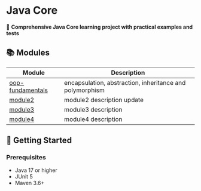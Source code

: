# Java Core 

🎯 **Comprehensive Java Core learning project with practical examples and tests**

## 📚 Modules

| Module                        | Description         | 
|-------------------------------|---------------------|
| [oop-fundamentals](./oop-fundamentals) | encapsulation, abstraction, inheritance and polymorphism        |
| [module2](./module2)          | module2 description update |
| [module3](./module3)          | module3 description |
| [module4](./module4)          | module4 description |

## 🚀 Getting Started

### Prerequisites
- Java 17 or higher
- JUnit 5
- Maven 3.6+